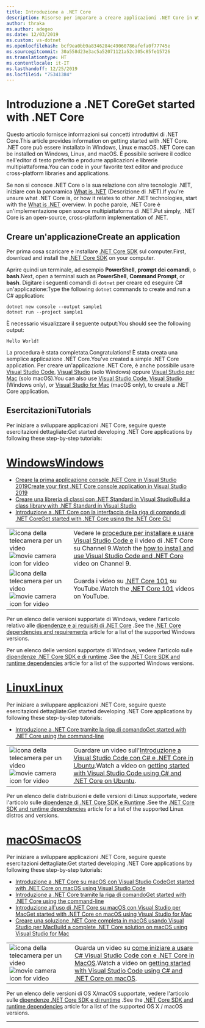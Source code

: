 ```yaml
---
title: Introduzione a .NET Core
description: Risorse per imparare a creare applicazioni .NET Core in Windows, Linux e macOS.
author: thraka
ms.author: adegeo
ms.date: 12/03/2019
ms.custom: vs-dotnet
ms.openlocfilehash: bcf9ea0bb9a8346284c49060786afefa0f77745e
ms.sourcegitcommit: 30a558d23e3ac5a52071121a52c305c85fe15726
ms.translationtype: HT
ms.contentlocale: it-IT
ms.lasthandoff: 12/25/2019
ms.locfileid: "75341384"
---
```

# <a name="get-started-with-net-core"></a><span data-ttu-id="a473c-103">Introduzione a .NET Core</span><span class="sxs-lookup"><span data-stu-id="a473c-103">Get started with .NET Core</span></span>

<span data-ttu-id="a473c-104">Questo articolo fornisce informazioni sui concetti introduttivi di .NET Core.</span><span class="sxs-lookup"><span data-stu-id="a473c-104">This article provides information on getting started with .NET Core.</span></span> <span data-ttu-id="a473c-105">.NET core può essere installato in Windows, Linux e macOS.</span><span class="sxs-lookup"><span data-stu-id="a473c-105">.NET Core can be installed on Windows, Linux, and macOS.</span></span> <span data-ttu-id="a473c-106">È possibile scrivere il codice nell'editor di testo preferito e produrre applicazioni e librerie multipiattaforma.</span><span class="sxs-lookup"><span data-stu-id="a473c-106">You can code in your favorite text editor and produce cross-platform libraries and applications.</span></span>

<span data-ttu-id="a473c-107">Se non si conosce .NET Core o la sua relazione con altre tecnologie .NET, iniziare con la panoramica [What is .NET](https://dotnet.microsoft.com/learn/dotnet/what-is-dotnet) (Descrizione di .NET).</span><span class="sxs-lookup"><span data-stu-id="a473c-107">If you're unsure what .NET Core is, or how it relates to other .NET technologies, start with the [What is .NET](https://dotnet.microsoft.com/learn/dotnet/what-is-dotnet) overview.</span></span> <span data-ttu-id="a473c-108">In poche parole, .NET Core è un'implementazione open source multipiattaforma di .NET.</span><span class="sxs-lookup"><span data-stu-id="a473c-108">Put simply, .NET Core is an open-source, cross-platform implementation of .NET.</span></span>

## <a name="create-an-application"></a><span data-ttu-id="a473c-109">Creare un'applicazione</span><span class="sxs-lookup"><span data-stu-id="a473c-109">Create an application</span></span>

<span data-ttu-id="a473c-110">Per prima cosa scaricare e installare [.NET Core SDK](https://dotnet.microsoft.com/download) sul computer.</span><span class="sxs-lookup"><span data-stu-id="a473c-110">First, download and install the [.NET Core SDK](https://dotnet.microsoft.com/download) on your computer.</span></span>

<span data-ttu-id="a473c-111">Aprire quindi un terminale, ad esempio **PowerShell**, **prompt dei comandi**, o **bash**.</span><span class="sxs-lookup"><span data-stu-id="a473c-111">Next, open a terminal such as **PowerShell**, **Command Prompt**, or **bash**.</span></span> <span data-ttu-id="a473c-112">Digitare i seguenti comandi di `dotnet` per creare ed eseguire C# un'applicazione:</span><span class="sxs-lookup"><span data-stu-id="a473c-112">Type the following `dotnet` commands to create and run a C# application:</span></span>

```dotnetcli
dotnet new console --output sample1
dotnet run --project sample1
```

<span data-ttu-id="a473c-113">È necessario visualizzare il seguente output:</span><span class="sxs-lookup"><span data-stu-id="a473c-113">You should see the following output:</span></span>

```console
Hello World!
```

<span data-ttu-id="a473c-114">La procedura è stata completata.</span><span class="sxs-lookup"><span data-stu-id="a473c-114">Congratulations!</span></span> <span data-ttu-id="a473c-115">È stata creata una semplice applicazione .NET Core.</span><span class="sxs-lookup"><span data-stu-id="a473c-115">You've created a simple .NET Core application.</span></span> <span data-ttu-id="a473c-116">Per creare un'applicazione .NET Core, è anche possibile usare [Visual Studio Code](./tutorials/with-visual-studio-code.md), [Visual Studio](./tutorials/with-visual-studio.md) (solo Windows) oppure [Visual Studio per Mac](./tutorials/using-on-mac-vs.md) (solo macOS).</span><span class="sxs-lookup"><span data-stu-id="a473c-116">You can also use [Visual Studio Code](./tutorials/with-visual-studio-code.md), [Visual Studio](./tutorials/with-visual-studio.md) (Windows only), or [Visual Studio for Mac](./tutorials/using-on-mac-vs.md) (macOS only), to create a .NET Core application.</span></span>

## <a name="tutorials"></a><span data-ttu-id="a473c-117">Esercitazioni</span><span class="sxs-lookup"><span data-stu-id="a473c-117">Tutorials</span></span>

<span data-ttu-id="a473c-118">Per iniziare a sviluppare applicazioni .NET Core, seguire queste esercitazioni dettagliate:</span><span class="sxs-lookup"><span data-stu-id="a473c-118">Get started developing .NET Core applications by following these step-by-step tutorials:</span></span>

<!-- markdownlint-disable MD025 -->

# <a name="windowstabwindows"></a>[<span data-ttu-id="a473c-119">Windows</span><span class="sxs-lookup"><span data-stu-id="a473c-119">Windows</span></span>](#tab/windows)

- [<span data-ttu-id="a473c-120">Creare la prima applicazione console .NET Core in Visual Studio 2019</span><span class="sxs-lookup"><span data-stu-id="a473c-120">Create your first .NET Core console application in Visual Studio 2019</span></span>](./tutorials/with-visual-studio.md)
- [<span data-ttu-id="a473c-121">Creare una libreria di classi con .NET Standard in Visual Studio</span><span class="sxs-lookup"><span data-stu-id="a473c-121">Build a class library with .NET Standard in Visual Studio</span></span>](./tutorials/library-with-visual-studio.md)
- [<span data-ttu-id="a473c-122">Introduzione a .NET Core con la interfaccia della riga di comando di .NET Core</span><span class="sxs-lookup"><span data-stu-id="a473c-122">Get started with .NET Core using the .NET Core CLI</span></span>](./tutorials/cli-create-console-app.md)

|   |   |
|---|---|
| <span data-ttu-id="a473c-123">![icona della telecamera per un video](./media/video-icon.png "Guarda un video")</span><span class="sxs-lookup"><span data-stu-id="a473c-123">![movie camera icon for video](./media/video-icon.png "Watch a video")</span></span> | <span data-ttu-id="a473c-124">Vedere le [procedure per installare e usare Visual Studio Code e](https://channel9.msdn.com/Blogs/dotnet/Get-started-with-VS-Code-using-CSharp-and-NET-Core/) il video di .NET Core su Channel 9.</span><span class="sxs-lookup"><span data-stu-id="a473c-124">Watch the [how to install and use Visual Studio Code and .NET Core](https://channel9.msdn.com/Blogs/dotnet/Get-started-with-VS-Code-using-CSharp-and-NET-Core/) video on Channel 9.</span></span> |
| <span data-ttu-id="a473c-125">![icona della telecamera per un video](./media/video-icon.png "Guarda un video")</span><span class="sxs-lookup"><span data-stu-id="a473c-125">![movie camera icon for video](./media/video-icon.png "Watch a video")</span></span> | <span data-ttu-id="a473c-126">Guarda i video su [.NET Core 101](https://www.youtube.com/playlist?list=PLdo4fOcmZ0oWoazjhXQzBKMrFuArxpW80) su YouTube.</span><span class="sxs-lookup"><span data-stu-id="a473c-126">Watch the [.NET Core 101](https://www.youtube.com/playlist?list=PLdo4fOcmZ0oWoazjhXQzBKMrFuArxpW80) videos on YouTube.</span></span> |

<span data-ttu-id="a473c-127">Per un elenco delle versioni supportate di Windows, vedere l'articolo relativo alle [dipendenze e ai requisiti di .NET Core](install/dependencies.md?tabs=netcore30&pivots=os-windows) .</span><span class="sxs-lookup"><span data-stu-id="a473c-127">See the [.NET Core dependencies and requirements](install/dependencies.md?tabs=netcore30&pivots=os-windows) article for a list of the supported Windows versions.</span></span>

<span data-ttu-id="a473c-128">Per un elenco delle versioni supportate di Windows, vedere l'articolo sulle [dipendenze .NET Core SDK e di runtime](install/dependencies.md?pivots=os-windows) .</span><span class="sxs-lookup"><span data-stu-id="a473c-128">See the [.NET Core SDK and runtime dependencies](install/dependencies.md?pivots=os-windows) article for a list of the supported Windows versions.</span></span>

# <a name="linuxtablinux"></a>[<span data-ttu-id="a473c-129">Linux</span><span class="sxs-lookup"><span data-stu-id="a473c-129">Linux</span></span>](#tab/linux)

<span data-ttu-id="a473c-130">Per iniziare a sviluppare applicazioni .NET Core, seguire queste esercitazioni dettagliate:</span><span class="sxs-lookup"><span data-stu-id="a473c-130">Get started developing .NET Core applications by following these step-by-step tutorials:</span></span>

- [<span data-ttu-id="a473c-131">Introduzione a .NET Core tramite la riga di comando</span><span class="sxs-lookup"><span data-stu-id="a473c-131">Get started with .NET Core using the command-line</span></span>](./tutorials/cli-create-console-app.md)

|   |   |
|---|---|
| <span data-ttu-id="a473c-132">![icona della telecamera per un video](./media/video-icon.png "Guarda un video")</span><span class="sxs-lookup"><span data-stu-id="a473c-132">![movie camera icon for video](./media/video-icon.png "Watch a video")</span></span> | <span data-ttu-id="a473c-133">Guardare un video sull'[Introduzione a Visual Studio Code con C# e .NET Core in Ubuntu](https://channel9.msdn.com/Blogs/dotnet/Get-started-with-VS-Code-Csharp-dotnet-Core-Ubuntu).</span><span class="sxs-lookup"><span data-stu-id="a473c-133">Watch a video on [getting started with Visual Studio Code using C# and .NET Core on Ubuntu](https://channel9.msdn.com/Blogs/dotnet/Get-started-with-VS-Code-Csharp-dotnet-Core-Ubuntu).</span></span> |

<span data-ttu-id="a473c-134">Per un elenco delle distribuzioni e delle versioni di Linux supportate, vedere l'articolo sulle [dipendenze di .NET Core SDK e Runtime](install/dependencies.md?pivots=os-linux) .</span><span class="sxs-lookup"><span data-stu-id="a473c-134">See the [.NET Core SDK and runtime dependencies](install/dependencies.md?pivots=os-linux) article for a list of the supported Linux distros and versions.</span></span>

# <a name="macostabmacos"></a>[<span data-ttu-id="a473c-135">macOS</span><span class="sxs-lookup"><span data-stu-id="a473c-135">macOS</span></span>](#tab/macos)

<span data-ttu-id="a473c-136">Per iniziare a sviluppare applicazioni .NET Core, seguire queste esercitazioni dettagliate:</span><span class="sxs-lookup"><span data-stu-id="a473c-136">Get started developing .NET Core applications by following these step-by-step tutorials:</span></span>

- [<span data-ttu-id="a473c-137">Introduzione a .NET Core su macOS con Visual Studio Code</span><span class="sxs-lookup"><span data-stu-id="a473c-137">Get started with .NET Core on macOS using Visual Studio Code</span></span>](./tutorials/using-on-macos.md)
- [<span data-ttu-id="a473c-138">Introduzione a .NET Core tramite la riga di comando</span><span class="sxs-lookup"><span data-stu-id="a473c-138">Get started with .NET Core using the command-line</span></span>](./tutorials/cli-create-console-app.md)
- [<span data-ttu-id="a473c-139">Introduzione all'uso di .NET Core su macOS con Visual Studio per Mac</span><span class="sxs-lookup"><span data-stu-id="a473c-139">Get started with .NET Core on macOS using Visual Studio for Mac</span></span>](./tutorials/using-on-mac-vs.md)
- [<span data-ttu-id="a473c-140">Creare una soluzione .NET Core completa in macOS usando Visual Studio per Mac</span><span class="sxs-lookup"><span data-stu-id="a473c-140">Build a complete .NET Core solution on macOS using Visual Studio for Mac</span></span>](./tutorials/using-on-mac-vs-full-solution.md)

|   |   |
|---|---|
| <span data-ttu-id="a473c-141">![icona della telecamera per un video](media/video-icon.png "Guarda un video")</span><span class="sxs-lookup"><span data-stu-id="a473c-141">![movie camera icon for video](media/video-icon.png "Watch a video")</span></span> | <span data-ttu-id="a473c-142">Guarda un video su [come iniziare a usare C# Visual Studio Code con e .NET Core in MacOS](https://channel9.msdn.com/Blogs/dotnet/Get-started-VSCode-NET-Core-Mac).</span><span class="sxs-lookup"><span data-stu-id="a473c-142">Watch a video on [getting started with Visual Studio Code using C# and .NET Core on macOS](https://channel9.msdn.com/Blogs/dotnet/Get-started-VSCode-NET-Core-Mac).</span></span> |

<span data-ttu-id="a473c-143">Per un elenco delle versioni di OS X/macOS supportate, vedere l'articolo sulle [dipendenze .NET Core SDK e di runtime](install/dependencies.md?pivots=os-macos) .</span><span class="sxs-lookup"><span data-stu-id="a473c-143">See the [.NET Core SDK and runtime dependencies](install/dependencies.md?pivots=os-macos) article for a list of the supported OS X / macOS versions.</span></span>

---
